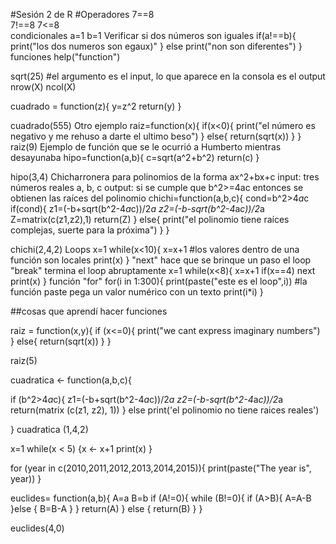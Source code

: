 #Sesión 2 de R
#Operadores
7==8  
7!==8
7<=8  
condicionales
a=1
b=1
Verificar si dos números son iguales
if(a!==b){
print("los dos numeros son egaux)"
} else 
print("non son diferentes")
}
funciones
help("function")

sqrt(25) #el argumento es el input, lo que aparece en la consola es el output
nrow(X)
ncol(X)

cuadrado = function(z){
y=z^2
return(y)
}

cuadrado(555)
Otro ejemplo
raiz=function(x){
if(x<0){
print("el número es negativo y me rehuso a darte el ultimo beso")
} else{
    return(sqrt(x))
}
}
raiz(9)
Ejemplo de función que se le ocurrió a Humberto mientras desayunaba
hipo=function(a,b){
c=sqrt(a^2+b^2)
return(c)
}

hipo(3,4)
Chicharronera para polinomios de la forma ax^2+bx+c
input: tres números reales a, b, c
output: si se cumple que b^2>=4ac entonces se obtienen las raíces del polinomio
chichi=function(a,b,c){
cond=b^2>4*a*c
if(cond){
    z1=(-b+sqrt(b^2-4*a*c))/2*a
    z2=(-b-sqrt(b^2-4*a*c))/2*a
    Z=matrix(c(z1,z2),1)
    return(Z)
    } else{
    print("el polinomio tiene raíces complejas, suerte para la próxima")
    }
}

chichi(2,4,2)
Loops
x=1
while(x<10){
x=x+1  #los valores dentro de una función son locales 
print(x)
}
"next" hace que se brinque un paso el loop
"break" termina el loop abruptamente
x=1
while(x<8){
x=x+1
if(x==4) next
print(x)
}
función "for"
for(i in 1:300){
    print(paste("este es el loop",i)) #la función paste pega un valor numérico con un texto
print(i*i)
}


##cosas que aprendí hacer funciones

raiz = function(x,y){
  if (x<=0){
    print("we cant express imaginary numbers")
  }
  else{
    return(sqrt(x))
  }
}

raiz(5)

cuadratica <- function(a,b,c){

  if (b^2>4*a*c){
    z1=(-b+sqrt(b^2-4*a*c))/2*a
    z2=(-b-sqrt(b^2-4*a*c))/2*a
    return(matrix (c(z1, z2), 1))
  }
  else 
    print('el polinomio no tiene raices reales')
    
}
cuadratica (1,4,2)

x=1
while(x < 5) {x <- x+1
print(x)
}

for (year in c(2010,2011,2012,2013,2014,2015)){
  print(paste("The year is", year))
}

euclides= function(a,b){
  A=a
  B=b
  if (A!=0){
    while (B!=0){
      if (A>B){
        A=A-B
      }else {
        B=B-A
      }
    }
    return(A)
  }
 else {
  return(B)
}
}

euclides(4,0)

